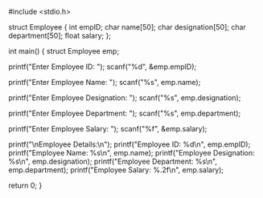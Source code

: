 #include <stdio.h>

struct Employee {
   int empID;
   char name[50];
   char designation[50];
   char department[50];
   float salary;
};

int main() {
   struct Employee emp;

   printf("Enter Employee ID: ");
   scanf("%d", &emp.empID);

   printf("Enter Employee Name: ");
   scanf("%s", emp.name);

   printf("Enter Employee Designation: ");
   scanf("%s", emp.designation);

   printf("Enter Employee Department: ");
   scanf("%s", emp.department);

   printf("Enter Employee Salary: ");
   scanf("%f", &emp.salary);

   printf("\nEmployee Details:\n");
   printf("Employee ID: %d\n", emp.empID);
   printf("Employee Name: %s\n", emp.name);
   printf("Employee Designation: %s\n", emp.designation);
   printf("Employee Department: %s\n", emp.department);
   printf("Employee Salary: %.2f\n", emp.salary);

   return 0;
}
